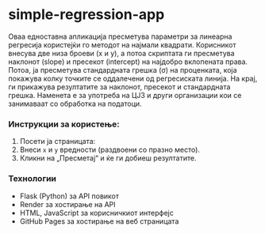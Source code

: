 # simple-regression-app

Оваа едноставна апликација пресметува параметри за линеарна регресија користејќи го методот на најмали квадрати. Корисникот внесува две низа броеви (x и y), а потоа скриптата ги пресметува наклонот (slope) и пресекот (intercept) на најдобро вклопената права. Потоа, ја пресметува стандардната грешка (σ) на проценката, која покажува колку точките се оддалечени од регресиската линија. На крај, ги прикажува резултатите за наклонот, пресекот и стандардната грешка.
Наменета е за употреба на ЦЈЗ и други организации кои се занимаваат со обработка на податоци.

### Инструкции за користење:
1. Посети ја страницата:
2. Внеси `x` и `y` вредности (раздвоени со празно место).  
3. Кликни на „Пресметај“ и ќе ги добиеш резултатите.  

### **Технологии**
- Flask (Python) за API повикот  
- Render за хостирање на API 
- HTML, JavaScript за корисничкиот интерфејс  
- GitHub Pages за хостирање на веб страницата 